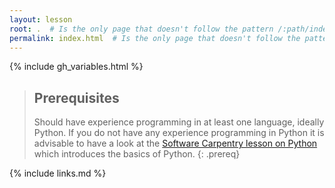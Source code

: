 ```yaml
---
layout: lesson
root: .  # Is the only page that doesn't follow the pattern /:path/index.html
permalink: index.html  # Is the only page that doesn't follow the pattern /:path/index.html
---
```


{% include gh_variables.html %}

> ## Prerequisites
>
> Should have experience programming in at least one language, ideally Python. If you do not have any experience programming in Python it is advisable to have a look at the [Software Carpentry lesson on Python](https://swcarpentry.github.io/python-novice-inflammation/) which introduces the basics of Python.
{: .prereq}

{% include links.md %}
